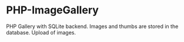 # PHP-ImageGallery
PHP Gallery with SQLite backend. Images and thumbs are stored in the database. Upload of images.
